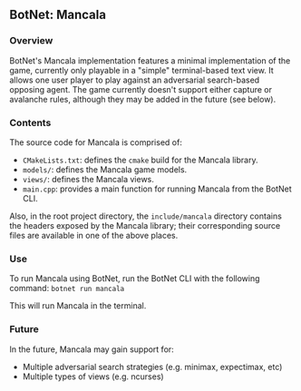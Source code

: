 ## BotNet: Mancala

### Overview

BotNet's Mancala implementation features a minimal implementation of the game, currently only playable in a "simple" terminal-based text view. It allows one user player to play against an adversarial search-based opposing agent. The game currently doesn't support either capture or avalanche rules, although they may be added in the future (see below).

### Contents

The source code for Mancala is comprised of:
* `CMakeLists.txt`: defines the `cmake` build for the Mancala library.
* `models/`: defines the Mancala game models.
* `views/`: defines the Mancala views.
* `main.cpp`: provides a main function for running Mancala from the BotNet CLI.

Also, in the root project directory, the `include/mancala` directory contains the headers exposed by the Mancala library; their corresponding source files are available in one of the above places.

### Use

To run Mancala using BotNet, run the BotNet CLI with the following command: `botnet run mancala`

This will run Mancala in the terminal.

### Future

In the future, Mancala may gain support for:
* Multiple adversarial search strategies (e.g. minimax, expectimax, etc)
* Multiple types of views (e.g. ncurses)
